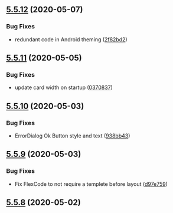 ## [5.5.12](https://github.com/phandcock/grampsview/compare/v5.5.11...v5.5.12) (2020-05-07)


### Bug Fixes

* redundant code in Android theming ([2f82bd2](https://github.com/phandcock/grampsview/commit/2f82bd2d734d54c13f791807f5ca137e01ce3055))



## [5.5.11](https://github.com/phandcock/grampsview/compare/v5.5.10...v5.5.11) (2020-05-05)


### Bug Fixes

* update card width on startup ([0370837](https://github.com/phandcock/grampsview/commit/03708376acdeaf33c271cf20392d048bb71a68f1))



## [5.5.10](https://github.com/phandcock/grampsview/compare/v5.5.9...v5.5.10) (2020-05-03)


### Bug Fixes

* ErrorDialog Ok Button style and text ([938bb43](https://github.com/phandcock/grampsview/commit/938bb433aa829cad12183ede90be5d4d21f48626))



## [5.5.9](https://github.com/phandcock/grampsview/compare/v5.5.8...v5.5.9) (2020-05-03)


### Bug Fixes

* Fix FlexCode to not require a templete before layout ([d97e759](https://github.com/phandcock/grampsview/commit/d97e75923dce119cd6e137b2ddd374ae2067468f))



## [5.5.8](https://github.com/phandcock/grampsview/compare/v5.5.7...v5.5.8) (2020-05-02)



